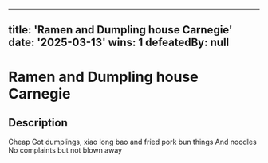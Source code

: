 
---
title: 'Ramen and Dumpling house Carnegie'
date: '2025-03-13'
wins: 1
defeatedBy: null
---
  
# Ramen and Dumpling house Carnegie
  
## Description
  
Cheap
Got dumplings, xiao long bao and fried pork bun things
And noodles
No complaints but not blown away